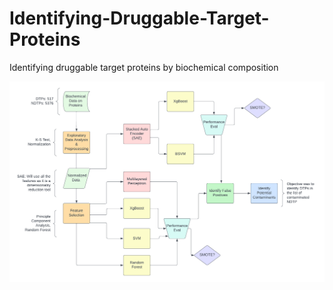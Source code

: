 # Identifying-Druggable-Target-Proteins
Identifying druggable target proteins by biochemical composition 

![FlowChart](https://github.com/nwoyto/Identifying-Druggable-Target-Proteins/blob/main/IDTP%20Flowchart.png)
